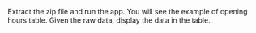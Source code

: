 Extract the zip file and run the app. You will see the example of opening hours table.
Given the raw data, display the data in the table.
